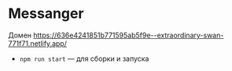 # Messanger
Домен 
https://636e4241851b771595ab5f9e--extraordinary-swan-771f71.netlify.app/

- `npm run start` — для сборки и запуска



